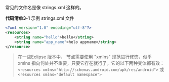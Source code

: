 常见的文件名是像 strings.xml 这样的。

**代码清单3-1** 示例 strings.xml 文件

```xml
<?xml version="1.0" encoding="utf-8"?>
<resources>
    <string name="hello">hello</string>
    <string name="app_name">helo appname</string>
</resource>
````

> 在一些Eclipse 版本中，<resources> 节点需要使用 "xmlns" 规范进行修饰，似乎 xmlns 指向何处并不重要，只要它存在就行了。它的以下两种变体都有效：
> `<resources xmlns="http://schemas.android.com/apk/res/android">`
> 或
> `<resources xmlns="default namespace">`
